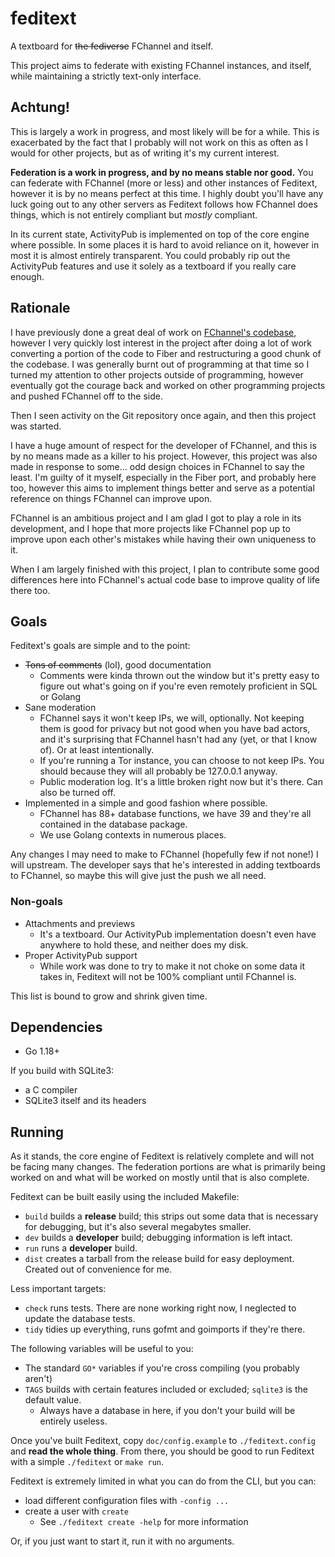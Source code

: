 # feditext

A textboard for ~~the fediverse~~ FChannel and itself.

This project aims to federate with existing FChannel instances, and itself,
while maintaining a strictly text-only interface.

## Achtung!

This is largely a work in progress, and most likely will be for a while.
This is exacerbated by the fact that I probably will not work on this as often
as I would for other projects, but as of writing it's my current interest.

**Federation is a work in progress, and by no means stable nor good.**
You can federate with FChannel (more or less) and other instances of Feditext,
however it is by no means perfect at this time.
I highly doubt you'll have any luck going out to any other servers as Feditext
follows how FChannel does things, which is not entirely compliant but *mostly*
compliant.

In its current state, ActivityPub is implemented on top of the core engine where
possible.
In some places it is hard to avoid reliance on it, however in most it is almost
entirely transparent.
You could probably rip out the ActivityPub features and use it solely as a
textboard if you really care enough.

## Rationale

I have previously done a great deal of work on [FChannel's
codebase](https://github.com/FChannel0/FChannel-Server), however I very quickly
lost interest in the project after doing a lot of work converting a portion of
the code to Fiber and restructuring a good chunk of the codebase.
I was generally burnt out of programming at that time so I turned my attention
to other projects outside of programming, however eventually got the courage
back and worked on other programming projects and pushed FChannel off to the
side.

Then I seen activity on the Git repository once again, and then this project was
started.

I have a huge amount of respect for the developer of FChannel, and this is by no
means made as a killer to his project.
However, this project was also made in response to some... odd design choices in
FChannel to say the least.
I'm guilty of it myself, especially in the Fiber port, and probably here too,
however this aims to implement things better and serve as a potential reference
on things FChannel can improve upon.

FChannel is an ambitious project and I am glad I got to play a role in its
development, and I hope that more projects like FChannel pop up to improve upon
each other's mistakes while having their own uniqueness to it.

When I am largely finished with this project, I plan to contribute some good
differences here into FChannel's actual code base to improve quality of life
there too.

## Goals

Feditext's goals are simple and to the point:

- ~~Tons of comments~~ (lol), good documentation
  - Comments were kinda thrown out the window but it's pretty easy to figure out
    what's going on if you're even remotely proficient in SQL or Golang
- Sane moderation
  - FChannel says it won't keep IPs, we will, optionally.
    Not keeping them is good for privacy but not good when you have bad actors,
    and it's surprising that FChannel hasn't had any (yet, or that I know of).
    Or at least intentionally.
  - If you're running a Tor instance, you can choose to not keep IPs.
    You should because they will all probably be 127.0.0.1 anyway.
  - Public moderation log. It's a little broken right now but it's there.
    Can also be turned off.
- Implemented in a simple and good fashion where possible.
  - FChannel has 88+ database functions, we have 39 and they're all contained in
    the database package.
  - We use Golang contexts in numerous places.

Any changes I may need to make to FChannel (hopefully few if not none!) I will
upstream.
The developer says that he's interested in adding textboards to FChannel, so
maybe this will give just the push we all need.

### Non-goals

- Attachments and previews
  - It's a textboard.
    Our ActivityPub implementation doesn't even have anywhere to hold these, and
    neither does my disk.
- Proper ActivityPub support
  - While work was done to try to make it not choke on some data it takes in,
    Feditext will not be 100% compliant until FChannel is.

This list is bound to grow and shrink given time.

## Dependencies

- Go 1.18+

If you build with SQLite3:

- a C compiler
- SQLite3 itself and its headers

## Running

As it stands, the core engine of Feditext is relatively complete and will not be
facing many changes.
The federation portions are what is primarily being worked on and what will be
worked on mostly until that is also complete.

Feditext can be built easily using the included Makefile:

- `build` builds a **release** build; this strips out some data that is
  necessary for debugging, but it's also several megabytes smaller.
- `dev` builds a **developer** build; debugging information is left intact.
- `run` runs a **developer** build.
- `dist` creates a tarball from the release build for easy deployment.
  Created out of convenience for me.

Less important targets:

- `check` runs tests.
  There are none working right now, I neglected to update the database tests.
- `tidy` tidies up everything, runs gofmt and goimports if they're there.

The following variables will be useful to you:

- The standard `GO*` variables if you're cross compiling (you probably aren't)
- `TAGS` builds with certain features included or excluded; `sqlite3` is the
  default value.
  - Always have a database in here, if you don't your build will be entirely
    useless.

Once you've built Feditext, copy `doc/config.example` to `./feditext.config` and
**read the whole thing**.
From there, you should be good to run Feditext with a simple `./feditext` or
`make run`.

Feditext is extremely limited in what you can do from the CLI, but you can:

- load different configuration files with `-config ...`
- create a user with `create`
  - See `./feditext create -help` for more information

Or, if you just want to start it, run it with no arguments.

